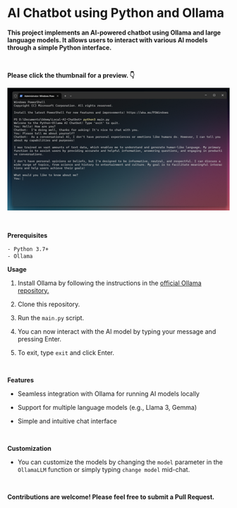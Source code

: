 # AI Chatbot using Python and Ollama

**This project implements an AI-powered chatbot using Ollama and large language models. It allows users to interact with various AI models through a simple Python interface.**

<br>

**Please click the thumbnail for a preview. 👇**

[![Watch the video](assets/demo.png)](https://youtu.be/Mw9f3nEp9DI)

<br>

**Prerequisites**

    - Python 3.7+
    - Ollama

**Usage**

1. Install Ollama by following the instructions in the <a href= "https://github.com/ollama/ollama" targe= "_blank">official Ollama repository.</a>

2. Clone this repository.

3. Run the `main.py` script.

4. You can now interact with the AI model by typing your message and pressing Enter.

5. To exit, type `exit` and click Enter.

<br>

**Features**

- Seamless integration with Ollama for running AI models locally

- Support for multiple language models (e.g., Llama 3, Gemma)

- Simple and intuitive chat interface

<br>

**Customization**
 
- You can customize the models by changing the `model` parameter in the `OllamaLLM` function or simply typing `change model` mid-chat.

<br>

**Contributions are welcome! Please feel free to submit a Pull Request.**
